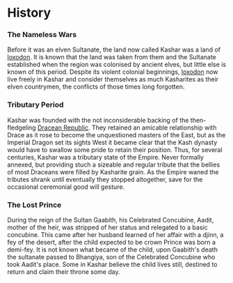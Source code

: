 # History
### The Nameless Wars

Before it was an elven Sultanate, the land now called Kashar was a land of [loxodon](/Species/Godtouched/Loxodon.md). It is known that the land was taken from them and the Sultanate established when the region was colonised by ancient elves, but little else is known of this period. Despite its violent colonial beginnings, [loxodon](/Species/Godtouched/Loxodon.md) now live freely in Kashar and consider themselves as much Kasharites as their elven countrymen, the conflicts of those times long forgotten.

### Tributary Period

Kashar was founded with the not inconsiderable backing of the then-fledgeling [Dracean Republic](/Locations/Drace). They retained an amicable relationship with Drace as it rose to become the unquestioned masters of the East, but as the Imperial Dragon set its sights West it became clear that the Kash dynasty would have to swallow some pride to retain their position. Thus, for several centuries, Kashar was a tributary state of the Empire. Never formally annexed, but providing stuch a sizeable and regular tribute that the bellies of most Draceans were filled by Kasharite grain. As the Empire waned the tributes shrank until eventually they stopped altogether, save for the occasional ceremonial good will gesture.

### The Lost Prince

During the reign of the Sultan Gaabith, his Celebrated Concubine, Aadit, mother of the heir, was stripped of her status and relegated to a basic concubine. This came after her husband learned of her affair with a djinn, a fey of the desert, after the child expected to be crown Prince was born a demi-fey. It is not known what became of the child, upon Gaabith's death the sultanate passed to Bhangiya, son of the Celebrated Concubine who took Aadit's place. Some in Kashar believe the child lives still, destined to return and claim their throne some day.